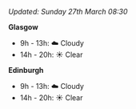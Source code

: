 *Updated: Sunday 27th March 08:30*

**Glasgow**

* 9h - 13h: :cloud: Cloudy
* 14h - 20h: :sunny: Clear

**Edinburgh**

* 9h - 13h: :cloud: Cloudy
* 14h - 20h: :sunny: Clear
